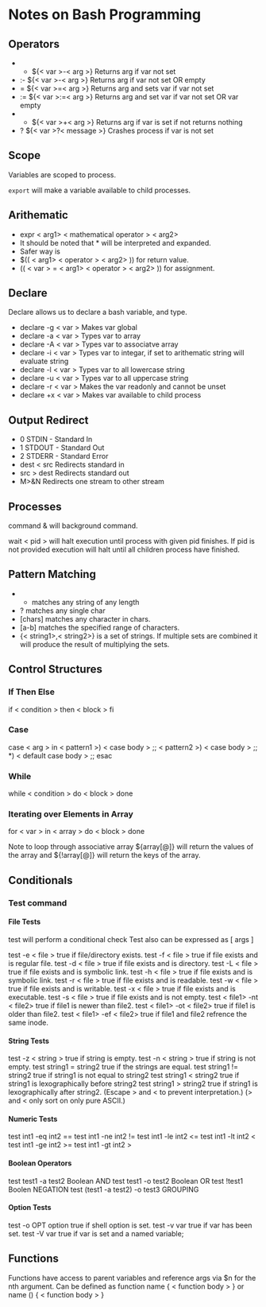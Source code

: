 # Notes on Bash Programming
## Operators
* - ${< var >-< arg >} Returns arg if var not set
* :- ${< var >-< arg >} Returns arg if var not set OR empty
* = ${< var >=< arg >} Returns arg and sets var if var not set
* := ${< var >:=< arg >} Returns arg and set var if var not set OR var empty
* + ${< var >+< arg >} Returns arg if var is set if not returns nothing
* ? ${< var >?< message >} Crashes process if var is not set

## Scope
Variables are scoped to process.

`export` will make a variable available to child processes.

## Arithematic
* expr < arg1> < mathematical operator > < arg2> 
* It should be noted that * will be interpreted and expanded.
* Safer way is
* $(( < arg1> < operator > < arg2> )) for return value.
* (( < var > = < arg1> < operator > < arg2> )) for assignment.

## Declare
Declare allows us to declare a bash variable, and type.
* declare -g < var > Makes var global
* declare -a < var > Types var to array
* declare -A < var > Types var to associatve array
* declare -i < var > Types var to integar, if set to arithematic string will evaluate string
* declare -l < var > Types var to all lowercase string
* declare -u < var > Types var to all uppercase string
* declare -r < var > Makes the var readonly and cannot be unset
* declare +x < var > Makes var available to child process

## Output Redirect
* 0 STDIN - Standard In
* 1 STDOUT - Standard Out
* 2 STDERR - Standard Error
* dest < src Redirects standard in
* src > dest Redirects standard out
* M>&N Redirects one stream to other stream

## Processes
command & will background command.

wait < pid > will halt execution until process with given pid finishes. If pid is not provided execution will halt until all children process have finished.

## Pattern Matching
* * matches any string of any length
* ? matches any single char
* [chars] matches any character in chars.
* [a-b] matches the specified range of characters.
* {< string1>,< string2>} is a set of strings. If multiple sets are combined it will produce the result of multiplying the sets.

## Control Structures

### If Then Else
if < condition >
then
 < block >
fi

### Case
case < arg > in 
< pattern1 >)
 < case body >
 ;;
< pattern2 >)
 < case body >
 ;;
*)
 < default case body >
;;
esac

### While
while < condition >
do
 < block >
done

### Iterating over Elements in Array
for < var > in < array >
do
 < block >
done

Note to loop through associative array ${array[@]} will return the values of the array and ${!array[@]} will return the keys of the array.

## Conditionals
### Test command

#### File Tests
test will perform a conditional check
Test also can be expressed as [ args ]

test -e < file > true if file/directory exists.
test -f < file > true if file exists and is regular file.
test -d < file > true if file exists and is directory.
test -L < file > true if file exists and is symbolic link.
test -h < file > true if file exists and is symbolic link.
test -r < file > true if file exists and is readable.
test -w < file > true if file exists and is writable.
test -x < file > true if file exists and is executable.
test -s < file > true if file exists and is not empty.
test < file1> -nt < file2> true if file1 is newer than file2.
test < file1> -ot < file2> true if file1 is older than file2.
test < file1> -ef < file2> true if file1 and file2 refrence the same inode.

#### String Tests
test -z < string > true if string is empty.
test -n < string > true if string is not empty.
test string1 = string2 true if the strings are equal.
test string1 != string2 true if string1 is not equal to string2
test string1 < string2 true if string1 is lexographically before string2
test string1 > string2 true if string1 is lexographically after string2.
(Escape > and < to prevent interpretation.)
(> and < only sort on only pure ASCII.)

#### Numeric Tests
test int1 -eq int2 ==
test int1 -ne int2 !=
test int1 -le int2 <=
test int1 -lt int2 <
test int1 -ge int2 >=
test int1 -gt int2 >

#### Boolean Operators
test test1 -a test2 Boolean AND
test test1 -o test2 Boolean OR
test !test1 Boolen NEGATION
test (test1 -a test2) -o test3 GROUPING

#### Option Tests
test -o OPT option true if shell option is set.
test -v var true if var has been set.
test -V var true if var is set and a named variable;

## Functions
Functions have access to parent variables and reference args via $n for the nth argument. 
Can be defined as
function name {
 < function body >
}
or 
name () {
 < function body >
}
